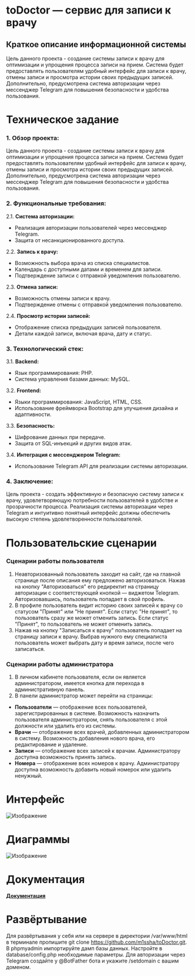 # toDoctor — сервис для записи к врачу
## Краткое описание информационной системы
Цель данного проекта - создание системы записи к врачу для оптимизации и упрощения процесса записи на прием. Система будет предоставлять пользователям удобный интерфейс для записи к врачу, отмены записи и просмотра истории своих предыдущих записей. Дополнительно, предусмотрена система авторизации через мессенджер Telegram для повышения безопасности и удобства пользования.
# Техническое задание
### 1. Обзор проекта:
Цель данного проекта - создание системы записи к врачу для оптимизации и упрощения процесса записи на прием. Система будет предоставлять пользователям удобный интерфейс для записи к врачу, отмены записи и просмотра истории своих предыдущих записей. Дополнительно, предусмотрена система авторизации через мессенджер Telegram для повышения безопасности и удобства пользования.
### 2. Функциональные требования:
2.1. **Система авторизации:**
   - Реализация авторизации пользователей через мессенджер Telegram.
   - Защита от несанкционированного доступа.

2.2. **Запись к врачу:**
   - Возможность выбора врача из списка специалистов.
   - Календарь с доступными датами и временем для записи.
   - Подтверждение записи с отправкой уведомления пользователю.

2.3. **Отмена записи:**
   - Возможность отмены записи к врачу.
   - Подтверждение отмены с отправкой уведомления пользователю.

2.4. **Просмотр истории записей:**
   - Отображение списка предыдущих записей пользователя.
   - Детали каждой записи, включая врача, дату и статус.

### 3. Технологический стек:
3.1. **Backend:**
   - Язык программирования: PHP.
   - Система управления базами данных: MySQL.

3.2. **Frontend:**
   - Языки программирования: JavaScript, HTML, CSS.
   - Использование фреймворка Bootstrap для улучшения дизайна и адаптивности.

3.3. **Безопасность:**
   - Шифрование данных при передаче.
   - Защита от SQL-инъекций и других видов атак.

3.4. **Интеграция с мессенджером Telegram:**
   - Использование Telegram API для реализации системы авторизации.

### 4. Заключение:
Цель проекта - создать эффективную и безопасную систему записи к врачу, удовлетворяющую потребности пользователей в удобстве и прозрачности процесса. Реализация системы авторизации через Telegram и интуитивно понятный интерфейс должны обеспечить высокую степень удовлетворенности пользователей.

# Пользовательские сценарии
### Сценарии работы пользователя
1. Неавторизованный пользователь заходит на сайт, где на главной странице после описания ему предложено авторизоваться. Нажав на кнопку "Авторизоваться" его редиректит на страницу авторизации с соответствующей кнопкой — виджетом Telegram. Авторизовавшись, пользователь попадает в свой профиль.
2. В профиле пользователь видит историю своих записей к врачу со статусом "Принят" или "Не принят". Если статус "Не принят", то пользователь сразу же может отменить запись. Если статус "Принят", то пользователь не может отменить запись.
3. Нажав на кнопку "Записаться к врачу" пользователь попадает на страницу записи к врачу. Выбрав нужного ему специалиста пользователь может выбрать дату и время записи, после чего записаться.

### Сценарии работы администратора
1. В личном кабинете пользователя, если он является администратором, имеется кнопка для перехода в административную панель. 
2. В панели администратор может перейти на страницы:
+ **Пользователи** — отображение всех пользователей, зарегистрированных в системе. Возможность назначить пользователя администратором, снять пользователя с этой должности или удалить его из системы.
+ **Врачи** — отображение всех врачей, добавленных администратором в систему. Возможность добавления нового врача, его редактирование и удаление.
+ **Записи** — отображение всех записей к врачам. Администратору доступна возможность принять запись.
+ **Номера** — отображение всех номеров к врачу. Администратору доступна возможность добавить новый номерок или удалить ненужный.

# Интерфейс
![Изображение](https://github.com/m1ssha/toDoctor/blob/main/github-images/pages.jpg?raw=true)
# Диаграммы
![Изображение](https://github.com/m1ssha/toDoctor/blob/main/github-images/database.png?raw=true)
# Документация
[**Документация**](https://github.com/m1ssha/toDoctor/blob/main/openapi.yaml)
# Развёртывание
Для развёртывания у себя или  на сервере в директории /var/www/html в терминале пропишите git clone https://github.com/m1ssha/toDoctor.git. В phpmyadmin импортируйте дамп базы данных. Настройте в database/config.php необходимые параметры. Для авторизации через Telegram создайте у @BotFather бота и укажите /setdomain с вашим доменом.